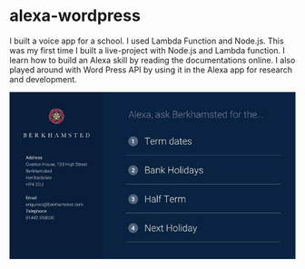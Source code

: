 # alexa-wordpress

I built a voice app for a school. I used Lambda Function and Node.js. This was my first time I built a live-project with Node.js and Lambda function. I learn how to build an Alexa skill by reading the documentations online. I also played around with  Word Press API by using it in the Alexa app for research and development. 

![APL](https://github.com/Jcct100/alexa-wordpress/blob/master/image.jpeg)
